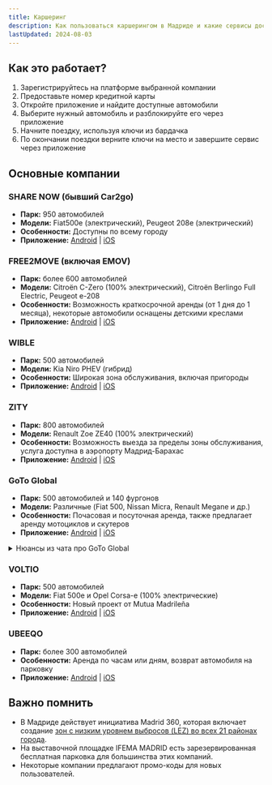```yaml
---
title: Каршеринг
description: Как пользоваться каршерингом в Мадриде и какие сервисы доступны 
lastUpdated: 2024-08-03
---
```


## Как это работает?

1. Зарегистрируйтесь на платформе выбранной компании
1. Предоставьте номер кредитной карты
1. Откройте приложение и найдите доступные автомобили
1. Выберите нужный автомобиль и разблокируйте его через приложение
1. Начните поездку, используя ключи из бардачка
1. По окончании поездки верните ключи на место и завершите сервис через приложение

## Основные компании

### SHARE NOW (бывший Car2go)
- **Парк:** 950 автомобилей
- **Модели:** Fiat500e (электрический), Peugeot 208e (электрический)
- **Особенности:** Доступны по всему городу
- **Приложение:** [Android](https://play.google.com/store/apps/details?id=com.car2go) | [iOS](https://apps.apple.com/app/id514921710)

### FREE2MOVE (включая EMOV)
- **Парк:** более 600 автомобилей
- **Модели:** Citroën C-Zero (100% электрический), Citroën Berlingo Full Electric, Peugeot e-208
- **Особенности:** Возможность краткосрочной аренды (от 1 дня до 1 месяца), некоторые автомобили оснащены детскими креслами
- **Приложение:** [Android](https://play.google.com/store/apps/details?id=com.free2move.app) | [iOS](https://apps.apple.com/app/free2move-carsharing/id1131638759)

### WIBLE
- **Парк:** 500 автомобилей
- **Модели:** Kia Niro PHEV (гибрид)
- **Особенности:** Широкая зона обслуживания, включая пригороды
- **Приложение:** [Android](https://play.google.com/store/apps/details?id=com.kia.wible) | [iOS](https://apps.apple.com/app/wible/id1330318323)

### ZITY
- **Парк:** 800 автомобилей
- **Модели:** Renault Zoe ZE40 (100% электрический)
- **Особенности:** Возможность выезда за пределы зоны обслуживания, услуга доступна в аэропорту Мадрид-Барахас
- **Приложение:** [Android](https://play.google.com/store/apps/details?id=com.zity.android) | [iOS](https://apps.apple.com/app/zity/id1296660007)

### GoTo Global
- **Парк:** 500 автомобилей и 140 фургонов
- **Модели:** Различные (Fiat 500, Nissan Micra, Renault Megane и др.)
- **Особенности:** Почасовая и посуточная аренда, также предлагает аренду мотоциклов и скутеров
- **Приложение:** [Android](https://play.google.com/store/apps/details?id=com.invers.android.gotoglobal) | [iOS](https://apps.apple.com/app/goto-global/id1486365718)

<details>
<summary>Нюансы из чата про GoTo Global</summary>

![](pics/goto_details.jpeg)

- Предлагает два типа автомобилей:
    - Розовые (free floating): электрические автомобили с автоматической коробкой передач. Их можно оставить в любом месте в пределах зоны обслуживания.
    - Синие (round trip): автомобили с механической коробкой передач и бензиновым двигателем. Их нужно вернуть на то же место, где они были взяты.
- Синие автомобили можно бронировать на определенное время.
- Розовые автомобили более гибкие в использовании, но синие могут быть выгоднее для длительных поездок или когда нужен определенный тип автомобиля.

*PS: За информацию спасибо Татьяне, сказать ей спасибо можно использовав её промокод: `TA19B590`, [по ссылке](https://gotoglobal.onelink.me/zrUS/f026a5ba). Вам так же дадут 20 EUR.*

</details>

### VOLTIO
- **Парк:** 500 автомобилей
- **Модели:** Fiat 500e и Opel Corsa-e (100% электрические)
- **Особенности:** Новый проект от Mutua Madrileña
- **Приложение:** [Android](https://play.google.com/store/apps/details?id=com.voltio.android) | [iOS](https://apps.apple.com/app/voltio/id1599965166)

### UBEEQO
- **Парк:** более 300 автомобилей
- **Особенности:** Аренда по часам или дням, возврат автомобиля на парковку
- **Приложение:** [Android](https://play.google.com/store/apps/details?id=com.ubeeqo.ubeeqo) | [iOS](https://apps.apple.com/app/ubeeqo-car-sharing/id843025975)

## Важно помнить

- В Мадриде действует инициатива Madrid 360, которая включает создание [зон с низким уровнем выбросов (LEZ) во всех 21 районах города](https://www.madrid.es/portales/munimadrid/es/Inicio/Movilidad-y-transportes/Zonas-de-Bajas-Emisiones/Madrid-Zona-de-Bajas-Emisiones/Madrid-Zona-de-Bajas-Emisiones-ZBE-/?vgnextfmt=default&vgnextoid=93e63877029eb710VgnVCM1000001d4a900aRCRD&vgnextchannel=d2d2edf0f70ab710VgnVCM2000001f4a900aRCRD).
- На выставочной площадке IFEMA MADRID есть зарезервированная бесплатная парковка для большинства этих компаний.
- Некоторые компании предлагают промо-коды для новых пользователей.
